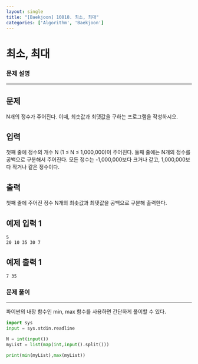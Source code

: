 ```yaml
---
layout: single
title: "[Baekjoon] 10818. 최소, 최대"
categories: ['Algorithm', 'Baekjoon']
---
```




# 최소, 최대

### 문제 설명

---

## 문제

N개의 정수가 주어진다. 이때, 최솟값과 최댓값을 구하는 프로그램을 작성하시오.

## 입력

첫째 줄에 정수의 개수 N (1 ≤ N ≤ 1,000,000)이 주어진다. 둘째 줄에는 N개의 정수를 공백으로 구분해서 주어진다. 모든 정수는 -1,000,000보다 크거나 같고, 1,000,000보다 작거나 같은 정수이다.

## 출력

첫째 줄에 주어진 정수 N개의 최솟값과 최댓값을 공백으로 구분해 출력한다.

## 예제 입력 1

```
5
20 10 35 30 7
```

## 예제 출력 1

```
7 35
```



### 문제 풀이

---

 파이썬의 내장 함수인 min, max 함수를 사용하면 간단하게 풀이할 수 있다. 

```python
import sys
input = sys.stdin.readline

N = int(input())
myList = list(map(int,input().split()))

print(min(myList),max(myList))
```

<br>

